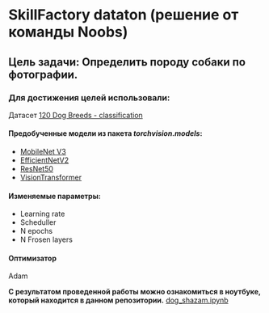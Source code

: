 # SkillFactory dataton (решение от команды Noobs)
## Цель задачи: Определить породу собаки по фотографии.

### Для достижения целей использовали:
Датасет [120 Dog Breeds - classification](https://www.kaggle.com/datasets/amandam1/120-dog-breeds-breed-classification)

#### Предобученные модели из пакета *torchvision.models*:
* [MobileNet V3](https://pytorch.org/vision/main/models/mobilenetv3.html)
* [EfficientNetV2](https://pytorch.org/vision/main/models/efficientnetv2.html)
* [ResNet50](https://pytorch.org/vision/main/models/resnet.html)
* [VisionTransformer](https://pytorch.org/vision/main/models/vision_transformer.html)

#### Изменяемые параметры:
* Learning rate
* Scheduller
* N epochs
* N Frosen layers

#### Оптимизатор
Adam

**С результатом проведенной работы можно ознакомиться в ноутбуке, который находится в данном репозитории.**
[dog_shazam.ipynb](https://github.com/Shurik-P/dataton_noobs/blob/main/dog_shazam.ipynb)
